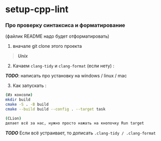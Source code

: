 # setup-cpp-lint

### Про проверку синтаксиса и форматирование

(файлик README надо будет отформатировать)

1) вначале git clone этого проекта

> ***Unix***

2) Качаем ```clang-tidy``` и ```clang-format``` (если нету) :

***TODO***: написать про установку на windows / linux / mac

3) Как запускать :
```bash
(Из консоли)
mkdir build
cmake -S . -B build
cmake --build build --config . --target task

(CLion)
делает всё за нас, нужно просто нажать на кнопочку Run target
```

***TODO***
Если всё устраивает, то дописать ```.clang-tidy / .clang-format```






